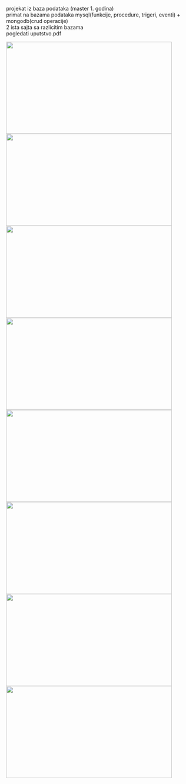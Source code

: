 projekat iz baza podataka (master 1. godina)<br />
primat na bazama podataka mysql(funkcije, procedure, trigeri, eventi) + mongodb(crud operacije)<br />
2 ista sajta sa razlicitim bazama<br />
pogledati uputstvo.pdf

<img src="https://github.com/NikolicaBezPrikolice/sport-shop/assets/112657748/9774eddd-0f31-4f49-bc2e-55c84a58f8bd" width="450" height="250">
<img src="https://github.com/NikolicaBezPrikolice/sport-shop/assets/112657748/4bdd08c1-5771-4e7c-934a-483575f4d2b1" width="450" height="250">
<img src="https://github.com/NikolicaBezPrikolice/sport-shop/assets/112657748/0249aacc-51ef-4f02-acde-02b85a6dae95" width="450" height="250">
<img src="https://github.com/NikolicaBezPrikolice/sport-shop/assets/112657748/0249aacc-51ef-4f02-acde-02b85a6dae95" width="450" height="250">
<img src="https://github.com/NikolicaBezPrikolice/sport-shop/assets/112657748/44e18a67-cbc9-415b-aa3d-ea5b0fa6c836" width="450" height="250">
<img src="https://github.com/NikolicaBezPrikolice/sport-shop/assets/112657748/44ba3dd1-f3e1-4e14-961b-3d79360306fb" width="450" height="250">
<img src="https://github.com/NikolicaBezPrikolice/sport-shop/assets/112657748/2166c924-f5a3-4dcf-824e-3cfcb304d8a1" width="450" height="250">
<img src="https://github.com/NikolicaBezPrikolice/sport-shop/assets/112657748/4cc846cc-b96c-423f-b5d3-11fc15374992" width="450" height="250">
